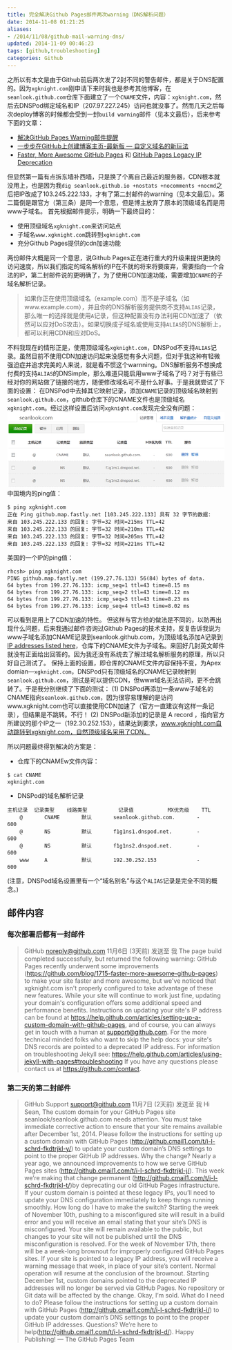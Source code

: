 ```yaml
---
title: 完全解决Github Pages邮件两次warning（DNS解析问题）
date: 2014-11-08 01:21:25
aliases:
- /2014/11/08/github-mail-warning-dns/
updated: 2014-11-09 00:46:23
tags: [github,troubleshooting]
categories: Github
---
```

之所以有本文是由于Github前后两次发了2封不同的警告邮件，都是关于DNS配置的。因为`xgknight.com`刚申请下来时我也是参考其他博客，在`seanlook.github.com`仓库下面建立了一个`CNAME`文件，内容：`xgknight.com`，然后去DNSPod绑定域名和IP（207.97.227.245）访问也就没事了。然而几天之后每次deploy博客的时候都会受到一封`build warning`邮件（见本文最后），后来参考下面的文章：

- [解决GitHub Pages Warning邮件提醒](http://mayecn.com/blog/2014/05/17/githubpages-accelerating/)
- [一步步在GitHub上创建博客主页-最新版 — 自定义域名的新玩法](http://www.pchou.info/web-build/2014/07/04/build-github-blog-page-08.html)
- [Faster, More Awesome GitHub Pages](https://github.com/blog/1715-faster-more-awesome-github-pages) 和 [GitHub Pages Legacy IP Deprecation](https://github.com/blog/1917-github-pages-legacy-ip-deprecation)

但显然第一篇有点拆东墙补西墙，只是换了个离自己最近的服务器，CDN根本就没用上，也是因为我`dig seanlook.github.io +nostats +nocomments +nocmd`之后把IP改成了103.245.222.133，才有了第二封邮件的warning（见本文最后）。第二篇倒是跟官方（第三条）是同一个意思，但是博主放弃了原本的顶级域名而是用www子域名。
首先根据邮件提示，明确一下最终目的：
- 使用顶级域名`xgknight.com`来访问站点
- 子域名`www.xgknight.com`跳转到`xgknight.com`
- 充分Github Pages提供的cdn加速功能

两份邮件大概是同一个意思，说Github Pages正在进行重大的升级来提供更快的访问速度，所以我们指定的域名解析的IP在不就的将来将要废弃，需要指向一个合法的IP，第二封邮件说的更明确了，为了使用CDN加速功能，需要增加`CNAME`的子域名解析记录。

> 如果你正在使用顶级域名（example.com）而不是子域名（如www.example.com），并且你的DNS解析服务提供商不支持`ALIAS`记录，那么唯一的选择就是使用`A`记录，但这种配置没有办法利用CDN加速了（依然可以应对DoS攻击）。如果切换成子域名或使用支持`ALIAS`的DNS解析上，都可以利用CDN和应对DoS。

<!-- more -->

不料我现在的情形正是，使用顶级域名`xgknight.com`，DNSPod不支持`ALIAS`记录。虽然目前不使用CDN加速访问起来没感觉有多大问题，但对于我这种有轻微强迫症并追求完美的人来说，就是看不惯这个warnning。DNS解析服务不想换成付费的支持`ALIAS`的DNSimple，那么难道只能启用www子域名了吗？对于有些已经对你的网站做了链接的地方，随便修改域名可不是什么好事。于是我就尝试了下面的设置：
在DNSPod中去掉其它映射记录，添加`CNAME`记录的顶级域名映射到`seanlook.github.com`，github仓库下的CNAME文件也是顶级域名`xgknight.com`。经过这样设置后访问`xgknight.com`发现完全没有问题：
![dnspod_cname_apex](http://github.com/seanlook/sean-notes-comment/raw/main/static/dnspod_cname_apex.png)
中国境内的ping值：
```
$ ping xgknight.com
正在 Ping github.map.fastly.net [103.245.222.133] 具有 32 字节的数据:
来自 103.245.222.133 的回复: 字节=32 时间=215ms TTL=42
来自 103.245.222.133 的回复: 字节=32 时间=210ms TTL=42
来自 103.245.222.133 的回复: 字节=32 时间=205ms TTL=42
来自 103.245.222.133 的回复: 字节=32 时间=221ms TTL=42
```
美国的一个IP的ping值：
```
rhcsh> ping xgknight.com
PING github.map.fastly.net (199.27.76.133) 56(84) bytes of data.
64 bytes from 199.27.76.133: icmp_seq=1 ttl=43 time=8.15 ms
64 bytes from 199.27.76.133: icmp_seq=2 ttl=43 time=8.12 ms
64 bytes from 199.27.76.133: icmp_seq=3 ttl=43 time=8.23 ms
64 bytes from 199.27.76.133: icmp_seq=4 ttl=43 time=8.02 ms
```
可以看到是用上了CDN加速的特性。
但这样与官方给的做法是不同的，以防再出现什么问题，后来我通过邮件咨询过Github Pages的技术支持，反复告诉我说为www子域名添加CNAME记录到seanlook.github.com，为顶级域名添加A记录到[IP addresses listed here](https://help.github.com/articles/tips-for-configuring-an-a-record-with-your-dns-provider/#configuring-an-a-record-with-your-dns-provider)，仓库下的CNAME文件为子域名。来回好几封英文邮件就没有正面给出回答的。因为我还没有系统去了解过域名解析服务的原理，所以只好自己测试了。
保持上面的设置，即仓库的CNAME文件内容保持不变，为Apex domian—`xgknight.com`，DNSPod只有顶级域名的CNAME记录映射到`seanlook.github.com`，测试是可以提供CDN，但www域名无法访问，更不会跳转了。于是我分别继续了下面的测试：
(1) DNSPod再添加一条www子域名的CNAME指向`seanlook.github.com`，因为很容易理解的是访问www.xgknight.com也可以直接使用CDN加速了（官方一直建议有这样一条记录），但结果是不跳转。不行！
(2) DNSPod新添加的记录是 A record ，指向官方所建议的那个IP之一（192.30.252.153），结果达到要求，www.xgknight.com自动跳转到xgknight.com，自然顶级域名采用了CDN。

所以问题最终得到解决的方案是：

- 仓库下的CNAMEw文件内容：
```
$ cat CNAME
xgknight.com
```
- DNSPod的域名解析记录
```
主机记录  记录类型    线路类型 	        记录值 	      MX优先级    TTL
    @       CNAME       默认       seanlook.github.com.       -       600
    @       NS          默认       f1g1ns1.dnspod.net.        -       600
    @       NS          默认       f1g1ns2.dnspod.net.        -       600
    www     A           默认       192.30.252.153             -       600
```

(注意，DNSPod域名设置里有一个“域名别名”与这个`ALIAS`记录是完全不同的概念。)

## 邮件内容 ##

### 每次部署后都有一封邮件 ###

> GitHub <noreply@github.com>
11月6日 (3天前)
发送至 我 
The page build completed successfully, but returned the following warning:
GitHub Pages recently underwent some improvements (https://github.com/blog/1715-faster-more-awesome-github-pages) to make your site faster and more awesome, but we've noticed that xgknight.com isn't properly configured to take advantage of these new features. While your site will continue to work just fine, updating your domain's configuration offers some additional speed and performance benefits. Instructions on updating your site's IP address can be found at https://help.github.com/articles/setting-up-a-custom-domain-with-github-pages, and of course, you can always get in touch with a human at support@github.com. For the more technical minded folks who want to skip the help docs: your site's DNS records are pointed to a deprecated IP address.
For information on troubleshooting Jekyll see:
  https://help.github.com/articles/using-jekyll-with-pages#troubleshooting
If you have any questions please contact us at https://github.com/contact.

### 第二天的第二封邮件 ###

> GitHub Support <support@github.com>
11月7日 (2天前)
发送至 我 
Hi Sean,
The custom domain for your GitHub Pages site seanlook/seanlook.github.com needs attention. You must take immediate corrective action to ensure that your site remains available after December 1st, 2014.
Please follow the instructions for setting up a custom domain with GitHub Pages (http://github.cmail1.com/t/i-l-schrd-fkdtrjkl-y/) to update your custom domain’s DNS settings to point to the proper GitHub IP addresses.
Why the change?
Nearly a year ago, we announced improvements to how we serve GitHub Pages sites (http://github.cmail1.com/t/i-l-schrd-fkdtrjkl-j/). This week we’re making that change permanent  (http://github.cmail1.com/t/i-l-schrd-fkdtrjkl-t/)by deprecating our old GitHub Pages infrastructure. If your custom domain is pointed at these legacy IPs, you’ll need to update your DNS configuration immediately to keep things running smoothly.
How long do I have to make the switch?
Starting the week of November 10th, pushing to a misconfigured site will result in a build error and you will receive an email stating that your site’s DNS is misconfigured. Your site will remain available to the public, but changes to your site will not be published until the DNS misconfiguration is resolved.
For the week of November 17th, there will be a week-long brownout for improperly configured GitHub Pages sites. If your site is pointed to a legacy IP address, you will receive a warning message that week, in place of your site’s content. Normal operation will resume at the conclusion of the brownout.
Starting December 1st, custom domains pointed to the deprecated IP addresses will no longer be served via GitHub Pages. No repository or Git data will be affected by the change.
Okay, I’m sold. What do I need to do?
Please follow the instructions for setting up a custom domain with GitHub Pages (http://github.cmail1.com/t/i-l-schrd-fkdtrjkl-i/) to update your custom domain’s DNS settings to point to the proper GitHub IP addresses.
Questions? We’re here to help(http://github.cmail1.com/t/i-l-schrd-fkdtrjkl-d/).
Happy Publishing!
— The GitHub Pages Team
